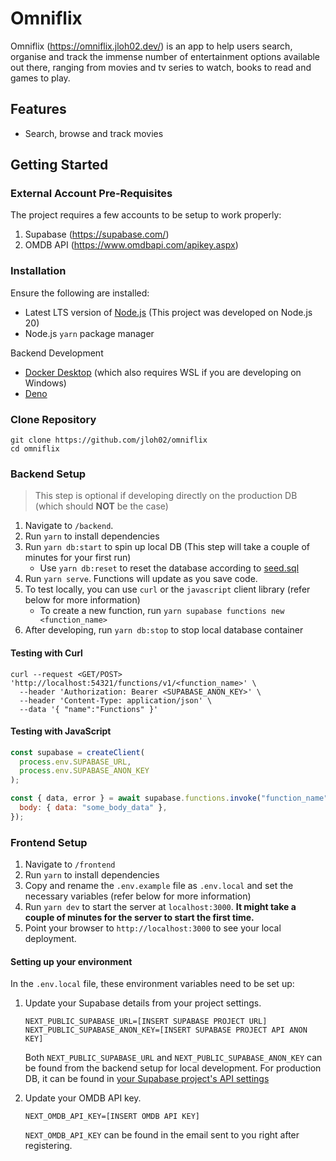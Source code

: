 # Omniflix

Omniflix (<https://omniflix.jloh02.dev/>) is an app to help users search, organise and track the immense number of entertainment options available out there, ranging from movies and tv series to watch, books to read and games to play.

## Features

- Search, browse and track movies

## Getting Started

### External Account Pre-Requisites

The project requires a few accounts to be setup to work properly:

1. Supabase (<https://supabase.com/>)
2. OMDB API (<https://www.omdbapi.com/apikey.aspx>)

### Installation

Ensure the following are installed:

- Latest LTS version of [Node.js](https://nodejs.org/en) (This project was developed on Node.js 20)
- Node.js `yarn` package manager

Backend Development

- [Docker Desktop](https://docs.docker.com/get-docker/) (which also requires WSL if you are developing on Windows)
- [Deno](https://docs.deno.com/runtime/manual/getting_started/installation)

### Clone Repository

```
git clone https://github.com/jloh02/omniflix
cd omniflix
```

### Backend Setup

> This step is optional if developing directly on the production DB (which should **NOT** be the case)

1. Navigate to `/backend`.
2. Run `yarn` to install dependencies
3. Run `yarn db:start` to spin up local DB (This step will take a couple of minutes for your first run)
   - Use `yarn db:reset` to reset the database according to [seed.sql](./backend/supabase/seed.sql)
4. Run `yarn serve`. Functions will update as you save code.
5. To test locally, you can use `curl` or the `javascript` client library (refer below for more information)
   - To create a new function, run `yarn supabase functions new <function_name>`
6. After developing, run `yarn db:stop` to stop local database container

#### Testing with Curl

```
curl --request <GET/POST> 'http://localhost:54321/functions/v1/<function_name>' \
  --header 'Authorization: Bearer <SUPABASE_ANON_KEY>' \
  --header 'Content-Type: application/json' \
  --data '{ "name":"Functions" }'
```

#### Testing with JavaScript

```js
const supabase = createClient(
  process.env.SUPABASE_URL,
  process.env.SUPABASE_ANON_KEY
);

const { data, error } = await supabase.functions.invoke("function_name", {
  body: { data: "some_body_data" },
});
```

### Frontend Setup

1. Navigate to `/frontend`
2. Run `yarn` to install dependencies
3. Copy and rename the `.env.example` file as `.env.local` and set the necessary variables (refer below for more information)
4. Run `yarn dev` to start the server at `localhost:3000`. **It might take a couple of minutes for the server to start the first time.**
5. Point your browser to `http://localhost:3000` to see your local deployment.

#### Setting up your environment

In the `.env.local` file, these environment variables need to be set up:

1. Update your Supabase details from your project settings.

   ```
   NEXT_PUBLIC_SUPABASE_URL=[INSERT SUPABASE PROJECT URL]
   NEXT_PUBLIC_SUPABASE_ANON_KEY=[INSERT SUPABASE PROJECT API ANON KEY]
   ```

   Both `NEXT_PUBLIC_SUPABASE_URL` and `NEXT_PUBLIC_SUPABASE_ANON_KEY` can be found from the backend setup for local development. For production DB, it can be found in [your Supabase project's API settings](https://app.supabase.com/project/_/settings/api)

2. Update your OMDB API key.

   ```
   NEXT_OMDB_API_KEY=[INSERT OMDB API KEY]
   ```

   `NEXT_OMDB_API_KEY` can be found in the email sent to you right after registering.
